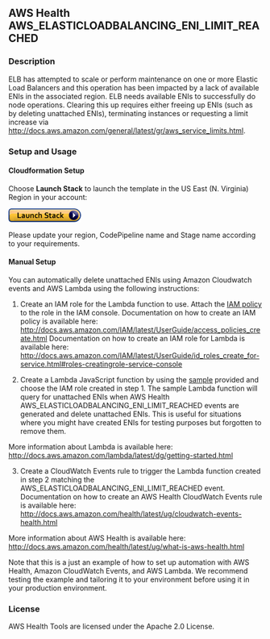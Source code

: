 ## AWS Health AWS_ELASTICLOADBALANCING_ENI_LIMIT_REACHED

### Description
ELB has attempted to scale or perform maintenance on one or more Elastic Load Balancers and this operation has been impacted by a lack of available ENIs in the associated region. ELB needs available ENIs to successfully do node operations. Clearing this up requires either freeing up ENIs (such as by deleting unattached ENIs), terminating instances or requesting a limit increase via http://docs.aws.amazon.com/general/latest/gr/aws_service_limits.html.

### Setup and Usage

#### Cloudformation Setup
Choose **Launch Stack** to launch the template in the US East (N. Virginia) Region in your account:

[![Launch AWS Health Code Pipeline Disable Stage Transition](../../images/cloudformation-launch-stack.png)](https://console.aws.amazon.com/cloudformation/home?region=us-east-1#/stacks/new?stackName=AWSHealthElasticLoadBalancingENILimitReached&templateURL=https://s3.amazonaws.com/aws-health-tools/Cloudformation-templates/AWSHealthElasticLoadBalancingENILimitReached.json)

Please update your region, CodePipeline name and Stage name according to your requirements. 

#### Manual Setup
You can automatically delete unattached ENIs using Amazon Cloudwatch events and AWS Lambda using the following instructions:

1. Create an IAM role for the Lambda function to use. Attach the [IAM policy](IAMPolicy) to the role in the IAM console.
Documentation on how to create an IAM policy is available here: http://docs.aws.amazon.com/IAM/latest/UserGuide/access_policies_create.html
Documentation on how to create an IAM role for Lambda is available here: http://docs.aws.amazon.com/IAM/latest/UserGuide/id_roles_create_for-service.html#roles-creatingrole-service-console

2. Create a Lambda JavaScript function by using the [sample](LambdaFunction.js) provided and choose the IAM role created in step 1. The sample Lambda function will query for unattached ENIs when AWS Health AWS_ELASTICLOADBALANCING_ENI_LIMIT_REACHED events are generated and delete unattached ENIs. This is useful for situations where you might have created ENIs for testing purposes but forgotten to remove them.

More information about Lambda is available here: http://docs.aws.amazon.com/lambda/latest/dg/getting-started.html

3. Create a CloudWatch Events rule to trigger the Lambda function created in step 2 matching the AWS_ELASTICLOADBALANCING_ENI_LIMIT_REACHED event.
Documentation on how to create an AWS Health CloudWatch Events rule is available here: http://docs.aws.amazon.com/health/latest/ug/cloudwatch-events-health.html

More information about AWS Health is available here: http://docs.aws.amazon.com/health/latest/ug/what-is-aws-health.html

Note that this is a just an example of how to set up automation with AWS Health, Amazon CloudWatch Events, and AWS Lambda. We recommend testing the example and tailoring it to your environment before using it in your production environment. 

### License
AWS Health Tools are licensed under the Apache 2.0 License.

